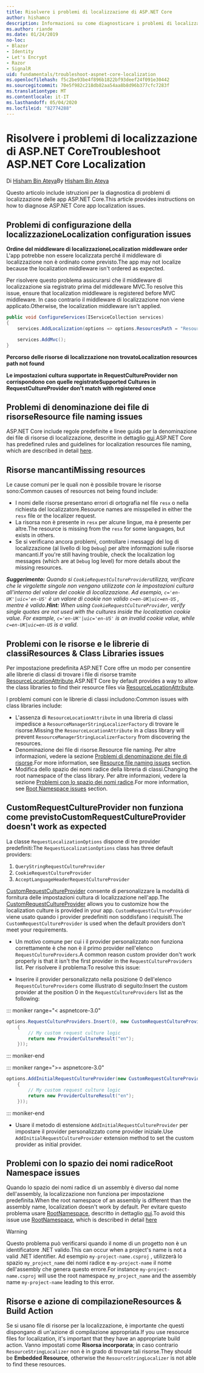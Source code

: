```yaml
---
title: Risolvere i problemi di localizzazione di ASP.NET Core
author: hishamco
description: Informazioni su come diagnosticare i problemi di localizzazione nelle app ASP.NET Core.
ms.author: riande
ms.date: 01/24/2019
no-loc:
- Blazor
- Identity
- Let's Encrypt
- Razor
- SignalR
uid: fundamentals/troubleshoot-aspnet-core-localization
ms.openlocfilehash: f5c2be93be4f896b1822bf93deef24f091e30442
ms.sourcegitcommit: 70e5f982c218db82aa54aa8b8d96b377cfc7283f
ms.translationtype: MT
ms.contentlocale: it-IT
ms.lasthandoff: 05/04/2020
ms.locfileid: "82774288"
---
```

# <a name="troubleshoot-aspnet-core-localization"></a><span data-ttu-id="59ae8-103">Risolvere i problemi di localizzazione di ASP.NET Core</span><span class="sxs-lookup"><span data-stu-id="59ae8-103">Troubleshoot ASP.NET Core Localization</span></span>

<span data-ttu-id="59ae8-104">Di [Hisham Bin Ateya](https://github.com/hishamco)</span><span class="sxs-lookup"><span data-stu-id="59ae8-104">By [Hisham Bin Ateya](https://github.com/hishamco)</span></span>

<span data-ttu-id="59ae8-105">Questo articolo include istruzioni per la diagnostica di problemi di localizzazione delle app ASP.NET Core.</span><span class="sxs-lookup"><span data-stu-id="59ae8-105">This article provides instructions on how to diagnose ASP.NET Core app localization issues.</span></span>

## <a name="localization-configuration-issues"></a><span data-ttu-id="59ae8-106">Problemi di configurazione della localizzazione</span><span class="sxs-lookup"><span data-stu-id="59ae8-106">Localization configuration issues</span></span>

<span data-ttu-id="59ae8-107">**Ordine del middleware di localizzazione**</span><span class="sxs-lookup"><span data-stu-id="59ae8-107">**Localization middleware order**</span></span>  
<span data-ttu-id="59ae8-108">L'app potrebbe non essere localizzata perché il middleware di localizzazione non è ordinato come previsto.</span><span class="sxs-lookup"><span data-stu-id="59ae8-108">The app may not localize because the localization middleware isn't ordered as expected.</span></span>

<span data-ttu-id="59ae8-109">Per risolvere questo problema assicurarsi che il middleware di localizzazione sia registrato prima del middleware MVC.</span><span class="sxs-lookup"><span data-stu-id="59ae8-109">To resolve this issue, ensure that localization middleware is registered before MVC middleware.</span></span> <span data-ttu-id="59ae8-110">In caso contrario il middleware di localizzazione non viene applicato.</span><span class="sxs-lookup"><span data-stu-id="59ae8-110">Otherwise, the localization middleware isn't applied.</span></span>

```csharp
public void ConfigureServices(IServiceCollection services)
{
    services.AddLocalization(options => options.ResourcesPath = "Resources");

    services.AddMvc();
}
```

<span data-ttu-id="59ae8-111">**Percorso delle risorse di localizzazione non trovato**</span><span class="sxs-lookup"><span data-stu-id="59ae8-111">**Localization resources path not found**</span></span>

<span data-ttu-id="59ae8-112">**Le impostazioni cultura supportate in RequestCultureProvider non corrispondono con quelle registrate**</span><span class="sxs-lookup"><span data-stu-id="59ae8-112">**Supported Cultures in RequestCultureProvider don't match with registered once**</span></span>  

## <a name="resource-file-naming-issues"></a><span data-ttu-id="59ae8-113">Problemi di denominazione dei file di risorse</span><span class="sxs-lookup"><span data-stu-id="59ae8-113">Resource file naming issues</span></span>

<span data-ttu-id="59ae8-114">ASP.NET Core include regole predefinite e linee guida per la denominazione dei file di risorse di localizzazione, descritte in dettaglio [qui](xref:fundamentals/localization?view=aspnetcore-2.2#resource-file-naming).</span><span class="sxs-lookup"><span data-stu-id="59ae8-114">ASP.NET Core has predefined rules and guidelines for localization resources file naming, which are described in detail [here](xref:fundamentals/localization?view=aspnetcore-2.2#resource-file-naming).</span></span>

## <a name="missing-resources"></a><span data-ttu-id="59ae8-115">Risorse mancanti</span><span class="sxs-lookup"><span data-stu-id="59ae8-115">Missing resources</span></span>

<span data-ttu-id="59ae8-116">Le cause comuni per le quali non è possibile trovare le risorse sono:</span><span class="sxs-lookup"><span data-stu-id="59ae8-116">Common causes of resources not being found include:</span></span>

- <span data-ttu-id="59ae8-117">I nomi delle risorse presentano errori di ortografia nel file `resx` o nella richiesta del localizzatore.</span><span class="sxs-lookup"><span data-stu-id="59ae8-117">Resource names are misspelled in either the `resx` file or the localizer request.</span></span>
- <span data-ttu-id="59ae8-118">La risorsa non è presente in `resx` per alcune lingue, ma è presente per altre.</span><span class="sxs-lookup"><span data-stu-id="59ae8-118">The resource is missing from the `resx` for some languages, but exists in others.</span></span>
- <span data-ttu-id="59ae8-119">Se si verificano ancora problemi, controllare i messaggi del log di localizzazione (al livello di log `Debug`) per altre informazioni sulle risorse mancanti.</span><span class="sxs-lookup"><span data-stu-id="59ae8-119">If you're still having trouble, check the localization log messages (which are at `Debug` log level) for more details about the missing resources.</span></span>

<span data-ttu-id="59ae8-120">_**Suggerimento:** Quando si `CookieRequestCultureProvider`utilizza, verificare che le virgolette singole non vengano utilizzate con le impostazioni cultura all'interno del valore del cookie di localizzazione. Ad esempio, `c='en-UK'|uic='en-US'` è un valore di cookie non valido `c=en-UK|uic=en-US` , mentre è valido._</span><span class="sxs-lookup"><span data-stu-id="59ae8-120">_**Hint:** When using `CookieRequestCultureProvider`, verify single quotes are not used with the cultures inside the localization cookie value. For example, `c='en-UK'|uic='en-US'` is an invalid cookie value, while `c=en-UK|uic=en-US` is a valid._</span></span>

## <a name="resources--class-libraries-issues"></a><span data-ttu-id="59ae8-121">Problemi con le risorse e le librerie di classi</span><span class="sxs-lookup"><span data-stu-id="59ae8-121">Resources & Class Libraries issues</span></span>

<span data-ttu-id="59ae8-122">Per impostazione predefinita ASP.NET Core offre un modo per consentire alle librerie di classi di trovare i file di risorse tramite [ResourceLocationAttribute](/dotnet/api/microsoft.extensions.localization.resourcelocationattribute?view=aspnetcore-2.1).</span><span class="sxs-lookup"><span data-stu-id="59ae8-122">ASP.NET Core by default provides a way to allow the class libraries to find their resource files via [ResourceLocationAttribute](/dotnet/api/microsoft.extensions.localization.resourcelocationattribute?view=aspnetcore-2.1).</span></span>

<span data-ttu-id="59ae8-123">I problemi comuni con le librerie di classi includono:</span><span class="sxs-lookup"><span data-stu-id="59ae8-123">Common issues with class libraries include:</span></span>
- <span data-ttu-id="59ae8-124">L'assenza di `ResourceLocationAttribute` in una libreria di classi impedisce a `ResourceManagerStringLocalizerFactory` di trovare le risorse.</span><span class="sxs-lookup"><span data-stu-id="59ae8-124">Missing the `ResourceLocationAttribute` in a class library will prevent `ResourceManagerStringLocalizerFactory` from discovering the resources.</span></span>
- <span data-ttu-id="59ae8-125">Denominazione dei file di risorse.</span><span class="sxs-lookup"><span data-stu-id="59ae8-125">Resource file naming.</span></span> <span data-ttu-id="59ae8-126">Per altre informazioni, vedere la sezione [Problemi di denominazione dei file di risorse](#resource-file-naming-issues).</span><span class="sxs-lookup"><span data-stu-id="59ae8-126">For more information, see [Resource file naming issues](#resource-file-naming-issues) section.</span></span>
- <span data-ttu-id="59ae8-127">Modifica dello spazio dei nomi radice della libreria di classi.</span><span class="sxs-lookup"><span data-stu-id="59ae8-127">Changing the root namespace of the class library.</span></span> <span data-ttu-id="59ae8-128">Per altre informazioni, vedere la sezione [Problemi con lo spazio dei nomi radice](#root-namespace-issues).</span><span class="sxs-lookup"><span data-stu-id="59ae8-128">For more information, see [Root Namespace issues](#root-namespace-issues) section.</span></span>

## <a name="customrequestcultureprovider-doesnt-work-as-expected"></a><span data-ttu-id="59ae8-129">CustomRequestCultureProvider non funziona come previsto</span><span class="sxs-lookup"><span data-stu-id="59ae8-129">CustomRequestCultureProvider doesn't work as expected</span></span>

<span data-ttu-id="59ae8-130">La classe `RequestLocalizationOptions` dispone di tre provider predefiniti:</span><span class="sxs-lookup"><span data-stu-id="59ae8-130">The `RequestLocalizationOptions` class has three default providers:</span></span>

1. `QueryStringRequestCultureProvider`
2. `CookieRequestCultureProvider`
3. `AcceptLanguageHeaderRequestCultureProvider`

<span data-ttu-id="59ae8-131">[CustomRequestCultureProvider](/dotnet/api/microsoft.aspnetcore.localization.customrequestcultureprovider?view=aspnetcore-2.1) consente di personalizzare la modalità di fornitura delle impostazioni cultura di localizzazione nell'app.</span><span class="sxs-lookup"><span data-stu-id="59ae8-131">The [CustomRequestCultureProvider](/dotnet/api/microsoft.aspnetcore.localization.customrequestcultureprovider?view=aspnetcore-2.1) allows you to customize how the localization culture is provided in your app.</span></span> <span data-ttu-id="59ae8-132">`CustomRequestCultureProvider` viene usato quando i provider predefiniti non soddisfano i requisiti.</span><span class="sxs-lookup"><span data-stu-id="59ae8-132">The `CustomRequestCultureProvider` is used when the default providers don't meet your requirements.</span></span>

- <span data-ttu-id="59ae8-133">Un motivo comune per cui i il provider personalizzato non funziona correttamente è che non è il primo provider nell'elenco `RequestCultureProviders`.</span><span class="sxs-lookup"><span data-stu-id="59ae8-133">A common reason custom provider don't work properly is that it isn't the first provider in the `RequestCultureProviders` list.</span></span> <span data-ttu-id="59ae8-134">Per risolvere il problema:</span><span class="sxs-lookup"><span data-stu-id="59ae8-134">To resolve this issue:</span></span>

- <span data-ttu-id="59ae8-135">Inserire il provider personalizzato nella posizione 0 dell'elenco `RequestCultureProviders` come illustrato di seguito:</span><span class="sxs-lookup"><span data-stu-id="59ae8-135">Insert the custom provider at the position 0 in the `RequestCultureProviders` list as the following:</span></span>

::: moniker range="< aspnetcore-3.0"
```csharp
options.RequestCultureProviders.Insert(0, new CustomRequestCultureProvider(async context =>
    {
        // My custom request culture logic
        return new ProviderCultureResult("en");
    }));
```
::: moniker-end

::: moniker range=">= aspnetcore-3.0"
```csharp
options.AddInitialRequestCultureProvider(new CustomRequestCultureProvider(async context =>
    {
        // My custom request culture logic
        return new ProviderCultureResult("en");
    }));
```
::: moniker-end

- <span data-ttu-id="59ae8-136">Usare il metodo di estensione `AddInitialRequestCultureProvider` per impostare il provider personalizzato come provider iniziale.</span><span class="sxs-lookup"><span data-stu-id="59ae8-136">Use `AddInitialRequestCultureProvider` extension method to set the custom provider as initial provider.</span></span>

## <a name="root-namespace-issues"></a><span data-ttu-id="59ae8-137">Problemi con lo spazio dei nomi radice</span><span class="sxs-lookup"><span data-stu-id="59ae8-137">Root Namespace issues</span></span>

<span data-ttu-id="59ae8-138">Quando lo spazio dei nomi radice di un assembly è diverso dal nome dell'assembly, la localizzazione non funziona per impostazione predefinita.</span><span class="sxs-lookup"><span data-stu-id="59ae8-138">When the root namespace of an assembly is different than the assembly name, localization doesn't work by default.</span></span> <span data-ttu-id="59ae8-139">Per evitare questo problema usare [RootNamespace](/dotnet/api/microsoft.extensions.localization.rootnamespaceattribute?view=aspnetcore-2.1), descritto in dettaglio [qui](xref:fundamentals/localization?view=aspnetcore-2.2#resource-file-naming).</span><span class="sxs-lookup"><span data-stu-id="59ae8-139">To avoid this issue use [RootNamespace](/dotnet/api/microsoft.extensions.localization.rootnamespaceattribute?view=aspnetcore-2.1), which is described in detail [here](xref:fundamentals/localization?view=aspnetcore-2.2#resource-file-naming)</span></span>

> [!WARNING]
> <span data-ttu-id="59ae8-140">Questo problema può verificarsi quando il nome di un progetto non è un identificatore .NET valido.</span><span class="sxs-lookup"><span data-stu-id="59ae8-140">This can occur when a project's name is not a valid .NET identifier.</span></span> <span data-ttu-id="59ae8-141">Ad esempio `my-project-name.csproj` , utilizzerà lo spazio `my_project_name` dei nomi radice e `my-project-name` il nome dell'assembly che genera questo errore.</span><span class="sxs-lookup"><span data-stu-id="59ae8-141">For instance `my-project-name.csproj` will use the root namespace `my_project_name` and the assembly name `my-project-name` leading to this error.</span></span> 

## <a name="resources--build-action"></a><span data-ttu-id="59ae8-142">Risorse e azione di compilazione</span><span class="sxs-lookup"><span data-stu-id="59ae8-142">Resources & Build Action</span></span>

<span data-ttu-id="59ae8-143">Se si usano file di risorse per la localizzazione, è importante che questi dispongano di un'azione di compilazione appropriata.</span><span class="sxs-lookup"><span data-stu-id="59ae8-143">If you use resource files for localization, it's important that they have an appropriate build action.</span></span> <span data-ttu-id="59ae8-144">Vanno impostati come **Risorsa incorporata**; in caso contrario `ResourceStringLocalizer` non è in grado di trovare tali risorse.</span><span class="sxs-lookup"><span data-stu-id="59ae8-144">They should be **Embedded Resource**, otherwise the `ResourceStringLocalizer` is not able to find these resources.</span></span>
